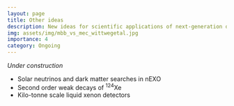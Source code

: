 ```yaml
---
layout: page
title: Other ideas
description: New ideas for scientific applications of next-generation detectors.
img: assets/img/mbb_vs_mec_wittwegetal.jpg
importance: 4
category: Ongoing
---
```


<i>Under construction</i>

<ul>
    <li>Solar neutrinos and dark matter searches in nEXO</li>
    <li>Second order weak decays of <sup>124</sup>Xe</li>
    <li>Kilo-tonne scale liquid xenon detectors</li>
</ul>

